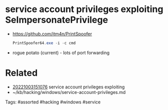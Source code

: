 # service account privileges exploiting SeImpersonatePrivilege
- https://github.com/itm4n/PrintSpoofer
  ```powershell
  PrintSpoofer64.exe -i -c cmd
  ```
- rogue potato (current) - lots of port forwarding

# Related
- [20221003151076](/zet/20221003151076/README.md) service account privileges exploiting
- ~/kb/hacking/windows/service-account-privileges.md

Tags:
    #assorted #hacking #windows #service
